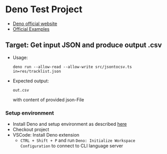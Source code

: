 # Deno Test Project
- [Deno official website](https://deno.land)
- [Official Examples](https://examples.deno.land/)

## Target: Get input JSON and produce output .csv
- Usage:

    `deno run --allow-read --allow-write src/jsontocsv.ts in=res/tracklist.json`

- Expected output: 

    `out.csv`
    
     with content of provided json-File

### Setup environment
- Install Deno and setup environment as described [here](https://deno.land/manual@v1.31.3/getting_started/setup_your_environment)
- Checkout project
- VSCode: Install Deno extension
    - `CTRL + Shift + P` and run `Deno: Initialize Workspace Configuration` to connect to CLI language server
